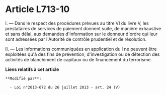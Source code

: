 # Article L713-10

I. ― Dans le respect des procédures prévues au titre VI du livre V, les prestataires de services de paiement donnent suite,
de manière exhaustive et sans délai, aux demandes d'information sur le donneur d'ordre qui leur sont adressées par l'Autorité
de contrôle prudentiel et de résolution. 

II. ― Les informations communiquées en application du I ne peuvent être exploitées qu'à des fins de prévention,
d'investigation ou de détection des activités de blanchiment de capitaux ou de financement du terrorisme.

**Liens relatifs à cet article**

	**Modifié par**:

	  - Loi n°2013-672 du 26 juillet 2013 - art. 24 (V)
